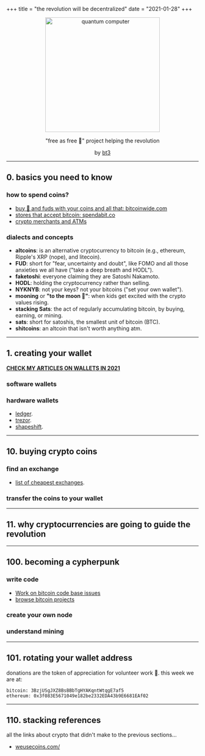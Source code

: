 +++
title = "the revolution will be decentralized"
date = "2021-01-28"
+++

<center>

<img src="/img/pc.png" alt="quantum computer"  width="300"/>


"free as free 🍺" project helping the revolution

by <a href="https://keybase.io/bt3gl">bt3</a></b>

</center>



---
## 0. basics you need to know

### how to spend coins? 
* [buy 🍕 and fuds with your coins and all that: bitcoinwide.com](https://bitcoinwide.com/)
* [stores that accept bitcoin: spendabit.co](https://spendabit.co/)
* [crypto merchants and ATMs](https://coinmap.org/)

### dialects and concepts

* **altcoins**: is an alternative cryptocurrency to bitcoin (e.g., ethereum, Ripple's XRP (nope), and litecoin).
* **FUD**: short for "fear, uncertainty and doubt", like FOMO and all those anxieties we all have ("take a deep breath and HODL").
* **faketoshi**: everyone claiming they are Satoshi Nakamoto.
* **HODL**: holding the cryptocurrency rather than selling.
* **NYKNYB**: not your keys? not your bitcoins ("set your own wallet").
* **mooning** or **"to the moon 🚀"**: when kids get excited with the crypto values rising.
* **stacking Sats**: the act of regularly accumulating bitcoin, by buying, earning, or mining.
* **sats**: short for satoshis, the smallest unit of bitcoin (BTC).
* **shitcoins**:  an altcoin that isn't worth anything atm.

---
## 1. creating your wallet

**[CHECK MY ARTICLES ON WALLETS IN 2021](https://dreamers.cash/post/wallets/)**
### software wallets


### hardware wallets

* [ledger](https://shop.ledger.com).
* [trezor](https://trezor.io/).
* [shapeshift](https://shapeshift.com/keepkey).

---
## 10. buying crypto coins

### find an exchange

* [list of cheapest exchanges](https://cryptorationale.com/).

### transfer the coins to your wallet

----

## 11. why cryptocurrencies are going to guide the revolution



---
## 100. becoming a cypherpunk

### write code

* [Work on bitcoin code base issues](https://github.com/bitcoin/bitcoin/issues)
* [browse bitcoin projects](http://www.bitcoinprojects.net/)

### create your own node

### understand mining



---

## 101. rotating your wallet address

donations are the token of appreciation for volunteer work 🖤. 
this week we are at:

```
bitcoin: 3BzjUSgJXZ8BsBBbTgHYAKqntWtqgE7af5
ethereum: 0x3f083E5671049e182be2332EDA43b9E6681EAf02
```

---

## 110. stacking references

all the links about crypto that didn't make to the previous sections...

* [weusecoins.com/](https://www.weusecoins.com/)